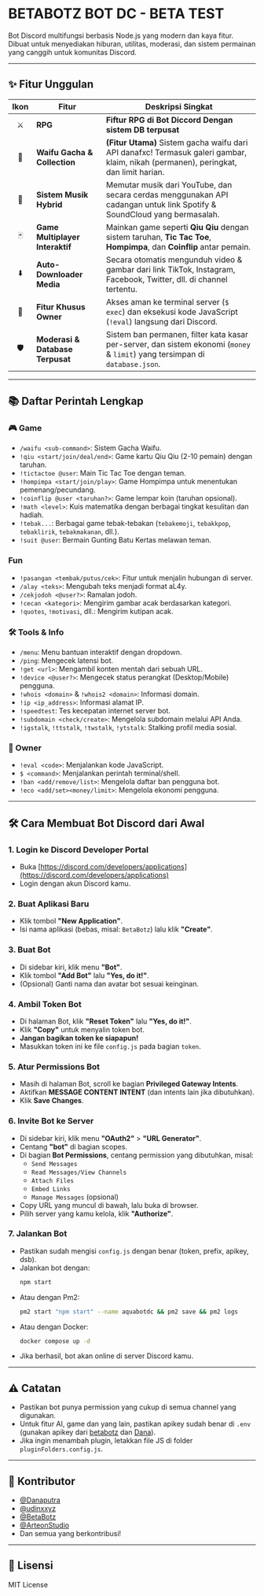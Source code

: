 # BETABOTZ BOT DC - BETA TEST

Bot Discord multifungsi berbasis Node.js yang modern dan kaya fitur. Dibuat untuk menyediakan hiburan, utilitas, moderasi, dan sistem permainan yang canggih untuk komunitas Discord.

---

## ✨ Fitur Unggulan

| Ikon | Fitur                               | Deskripsi Singkat                                                                                                |
| :--: | ----------------------------------- | ---------------------------------------------------------------------------------------------------------------- |
|  ⚔️  | **RPG** | **Fiftur RPG di Bot Diccord Dengan sistem DB terpusat** |
|  💖  | **Waifu Gacha & Collection** | **(Fitur Utama)** Sistem gacha waifu dari API danafxc! Termasuk galeri gambar, klaim, nikah (permanen), peringkat, dan limit harian. |
|  🎵  | **Sistem Musik Hybrid** | Memutar musik dari YouTube, dan secara cerdas menggunakan API cadangan untuk link Spotify & SoundCloud yang bermasalah. |
|  🃏  | **Game Multiplayer Interaktif** | Mainkan game seperti **Qiu Qiu** dengan sistem taruhan, **Tic Tac Toe**, **Hompimpa**, dan **Coinflip** antar pemain.    |
|  ⬇️  | **Auto-Downloader Media** | Secara otomatis mengunduh video & gambar dari link TikTok, Instagram, Facebook, Twitter, dll. di channel tertentu. |
|  👑  | **Fitur Khusus Owner** | Akses aman ke terminal server (`$ exec`) dan eksekusi kode JavaScript (`!eval`) langsung dari Discord.        |
|  🛡️  | **Moderasi & Database Terpusat** | Sistem ban permanen, filter kata kasar per-server, dan sistem ekonomi (`money` & `limit`) yang tersimpan di `database.json`. |

---

## 📚 Daftar Perintah Lengkap

### 🎮 Game
- `/waifu <sub-command>`: Sistem Gacha Waifu.
- `!qiu <start/join/deal/end>`: Game kartu Qiu Qiu (2-10 pemain) dengan taruhan.
- `!tictactoe @user`: Main Tic Tac Toe dengan teman.
- `!hompimpa <start/join/play>`: Game Hompimpa untuk menentukan pemenang/pecundang.
- `!coinflip @user <taruhan?>`: Game lempar koin (taruhan opsional).
- `!math <level>`: Kuis matematika dengan berbagai tingkat kesulitan dan hadiah.
- `!tebak...`: Berbagai game tebak-tebakan (`tebakemoji`, `tebakkpop`, `tebaklirik`, `tebakmakanan`, dll.).
- `!suit @user`: Bermain Gunting Batu Kertas melawan teman.

### Fun
- `!pasangan <tembak/putus/cek>`: Fitur untuk menjalin hubungan di server.
- `/alay <teks>`: Mengubah teks menjadi format aL4y.
- `/cekjodoh <@user?>`: Ramalan jodoh.
- `!cecan <kategori>`: Mengirim gambar acak berdasarkan kategori.
- `!quotes`, `!motivasi`, dll.: Mengirim kutipan acak.

### 🛠️ Tools & Info
- `/menu`: Menu bantuan interaktif dengan dropdown.
- `/ping`: Mengecek latensi bot.
- `!get <url>`: Mengambil konten mentah dari sebuah URL.
- `!device <@user?>`: Mengecek status perangkat (Desktop/Mobile) pengguna.
- `!whois <domain>` & `!whois2 <domain>`: Informasi domain.
- `!ip <ip_address>`: Informasi alamat IP.
- `!speedtest`: Tes kecepatan internet server bot.
- `!subdomain <check/create>`: Mengelola subdomain melalui API Anda.
- `!igstalk`, `!ttstalk`, `!twstalk`, `!ytstalk`: Stalking profil media sosial.

### 👑 Owner
- `!eval <code>`: Menjalankan kode JavaScript.
- `$ <command>`: Menjalankan perintah terminal/shell.
- `!ban <add/remove/list>`: Mengelola daftar ban pengguna bot.
- `!eco <add/set><money/limit>`: Mengelola ekonomi pengguna.

---


## 🛠️ Cara Membuat Bot Discord dari Awal

### 1. Login ke Discord Developer Portal

- Buka [https://discord.com/developers/applications](https://discord.com/developers/applications)
- Login dengan akun Discord kamu.

### 2. Buat Aplikasi Baru

- Klik tombol **"New Application"**.
- Isi nama aplikasi (bebas, misal: `BetaBotz`) lalu klik **"Create"**.

### 3. Buat Bot

- Di sidebar kiri, klik menu **"Bot"**.
- Klik tombol **"Add Bot"** lalu **"Yes, do it!"**.
- (Opsional) Ganti nama dan avatar bot sesuai keinginan.

### 4. Ambil Token Bot

- Di halaman Bot, klik **"Reset Token"** lalu **"Yes, do it!"**.
- Klik **"Copy"** untuk menyalin token bot.
- **Jangan bagikan token ke siapapun!**
- Masukkan token ini ke file `config.js` pada bagian `token`.

### 5. Atur Permissions Bot

- Masih di halaman Bot, scroll ke bagian **Privileged Gateway Intents**.
- Aktifkan **MESSAGE CONTENT INTENT** (dan intents lain jika dibutuhkan).
- Klik **Save Changes**.

### 6. Invite Bot ke Server

- Di sidebar kiri, klik menu **"OAuth2"** > **"URL Generator"**.
- Centang **"bot"** di bagian scopes.
- Di bagian **Bot Permissions**, centang permission yang dibutuhkan, misal:
  - `Send Messages`
  - `Read Messages/View Channels`
  - `Attach Files`
  - `Embed Links`
  - `Manage Messages` (opsional)
- Copy URL yang muncul di bawah, lalu buka di browser.
- Pilih server yang kamu kelola, klik **"Authorize"**.

### 7. Jalankan Bot

- Pastikan sudah mengisi `config.js` dengan benar (token, prefix, apikey, dsb).
- Jalankan bot dengan:
  ```bash
  npm start
  ```
- Atau dengan Pm2:
  ```bash
  pm2 start "npm start" --name aquabotdc && pm2 save && pm2 logs
  ```
- Atau dengan Docker:
  ```bash
  docker compose up -d
  ```
- Jika berhasil, bot akan online di server Discord kamu.

---

## ⚠️ Catatan

- Pastikan bot punya permission yang cukup di semua channel yang digunakan.
- Untuk fitur AI, game dan yang lain, pastikan apikey sudah benar di `.env` (gunakan apikey dari [betabotz](https://api.betabotz.eu.org/) dan [Dana](https://api.danafxc.my.id/)).
- Jika ingin menambah plugin, letakkan file JS di folder `pluginFolders.config.js`.

---

## 👥 Kontributor

- [@Danaputra](https://github.com/DanaPutra133)
- [@udinxxyz](https://github.com/udinxxyz)
- [@BetaBotz](https://github.com/ERLANRAHMAT)
- [@ArteonStudio](https://arteonstudio.site)
- Dan semua yang berkontribusi!

---

## 📄 Lisensi

MIT License
